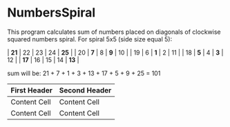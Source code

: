# NumbersSpiral
This program calculates sum of numbers placed on diagonals of clockwise squared numbers spiral.
  For spiral 5x5 (side size equal 5):
  
  | **21** |   22  |   23  |  24   | **25** |
  |   20   | **7** |    8  | **9** |   10   |
  |   19   |    6  | **1** |   2   |   11   |
  |   18   | **5** |    4  | **3** |   12   |
  | **17** |   16  |   15  | 14    | **13** |
  
  sum will be: 21 + 7 + 1 + 3 + 13 + 17 + 5 + 9 + 25 = 101
  
| First Header  | Second Header |
| ------------- | ------------- |
| Content Cell  | Content Cell  |
| Content Cell  | Content Cell  |
